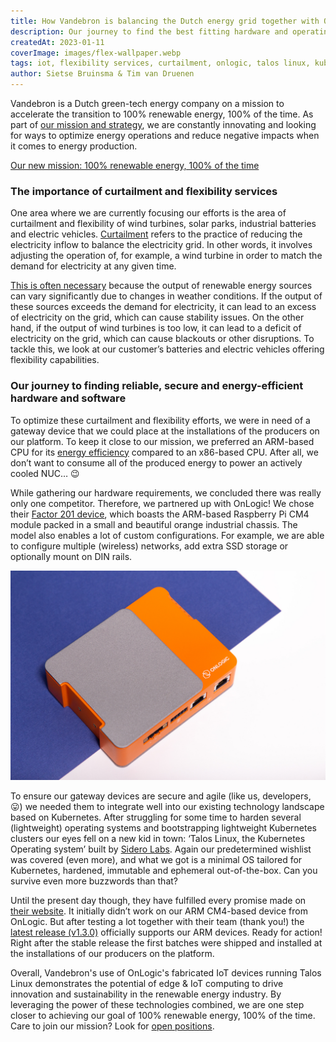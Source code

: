 ```yaml
---
title: How Vandebron is balancing the Dutch energy grid together with OnLogic & Talos Linux
description: Our journey to find the best fitting hardware and operating system to use for our flex services
createdAt: 2023-01-11
coverImage: images/flex-wallpaper.webp
tags: iot, flexibility services, curtailment, onlogic, talos linux, kubernetes, arm64, raspberry pi
author: Sietse Bruinsma & Tim van Druenen
---
```


Vandebron is a Dutch green-tech energy company on a mission to accelerate the transition to 100% renewable energy, 100% of the time. As part of [our mission and strategy](https://vandebron.nl/100procentgroen), we are constantly innovating and looking for ways to optimize energy operations and reduce negative impacts when it comes to energy production.

[Our new mission: 100% renewable energy, 100% of the time](https://youtu.be/_Yf8jk4gZbI)

### The importance of curtailment and flexibility services

One area where we are currently focusing our efforts is the area of curtailment and flexibility of wind turbines, solar parks, industrial batteries and electric vehicles. [Curtailment](https://vandebron.nl/blog/curtailment-slimmer-omgaan-met-goeie-energie) refers to the practice of reducing the electricity inflow to balance the electricity grid. In other words, it involves adjusting the operation of, for example, a wind turbine in order to match the demand for electricity at any given time.

[This is often necessary](https://vandebron.nl/blog/hoe-houdt-onze-technologie-het-energienet-in-balans) because the output of renewable energy sources can vary significantly due to changes in weather conditions. If the output of these sources exceeds the demand for electricity, it can lead to an excess of electricity on the grid, which can cause stability issues. On the other hand, if the output of wind turbines is too low, it can lead to a deficit of electricity on the grid, which can cause blackouts or other disruptions. To tackle this, we look at our customer’s batteries and electric vehicles offering flexibility capabilities.

### Our journey to finding reliable, secure and energy-efficient hardware and software

To optimize these curtailment and flexibility efforts, we were in need of a gateway device that we could place at the installations of the producers on our platform. To keep it close to our mission, we preferred an ARM-based CPU for its [energy efficiency](https://www.redhat.com/en/topics/linux/ARM-vs-x86) compared to an x86-based CPU. After all, we don’t want to consume all of the produced energy to power an actively cooled NUC… 😉

While gathering our hardware requirements, we concluded there was really only one competitor. Therefore, we partnered up with OnLogic! We chose their [Factor 201 device](https://www.onlogic.com/fr201/), which boasts the ARM-based Raspberry Pi CM4 module packed in a small and beautiful orange industrial chassis. The model also enables a lot of custom configurations. For example, we are able to configure multiple (wireless) networks, add extra SSD storage or optionally mount on DIN rails.

![OnLogic Factor 201](/images/flex-onlogic-factor-201.jpg "OnLogic Factor 201")

To ensure our gateway devices are secure and agile (like us, developers, 😛) we needed them to integrate well into our existing technology landscape based on Kubernetes. After struggling for some time to harden several (lightweight) operating systems and bootstrapping lightweight Kubernetes clusters our eyes fell on a new kid in town: ‘Talos Linux, the Kubernetes Operating system’ built by [Sidero Labs](https://www.siderolabs.com/). Again our predetermined wishlist was covered (even more), and what we got is a minimal OS tailored for Kubernetes, hardened, immutable and ephemeral out-of-the-box. Can you survive even more buzzwords than that? 

Until the present day though, they have fulfilled every promise made on [their website](https://www.talos.dev/). It initially didn’t work on our ARM CM4-based device from OnLogic. But after testing a lot together with their team (thank you!) the [latest release (v1.3.0)](https://www.talos.dev/v1.3/introduction/what-is-new/#raspberry-generic-images) officially supports our ARM devices. Ready for action! Right after the stable release the first batches were shipped and installed at the installations of our producers on the platform.

Overall, Vandebron's use of OnLogic's fabricated IoT devices running Talos Linux demonstrates the potential of edge & IoT computing to drive innovation and sustainability in the renewable energy industry. By leveraging the power of these technologies combined, we are one step closer to achieving our goal of 100% renewable energy, 100% of the time. Care to join our mission? Look for [open positions](https://werkenbij.vandebron.nl/).

